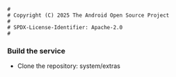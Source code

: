 ```
#
# Copyright (C) 2025 The Android Open Source Project
#
# SPDX-License-Identifier: Apache-2.0
#
```

### Build the service

- Clone the repository: system/extras
